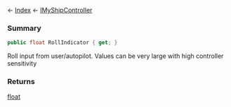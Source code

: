 ← [Index](Api-Index) ← [IMyShipController](Sandbox.ModAPI.Ingame.IMyShipController)

### Summary

```csharp
public float RollIndicator { get; }
```

Roll input from user/autopilot. Values can be very large with high controller sensitivity

### Returns

[float](https://docs.microsoft.com/en-us/dotnet/api/system.single?view=netframework-4.6)

